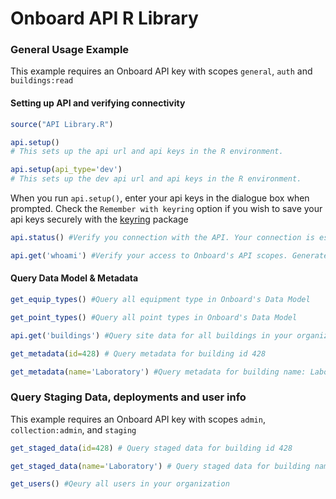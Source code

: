 # Onboard API R Library

### General Usage Example 

This example requires an Onboard API key with scopes `general`, `auth` and `buildings:read`

#### Setting up API and verifying connectivity
```R
source("API Library.R")

api.setup() 
# This sets up the api url and api keys in the R environment. 

api.setup(api_type='dev')
# This sets up the dev api url and api keys in the R environment.  

```
When you run `api.setup()`, enter your api keys in the dialogue box when prompted.
Check the `Remember with keyring` option if you wish to save your api keys securely with the [keyring](https://support.rstudio.com/hc/en-us/articles/360000969634) package  


```R
api.status() #Verify you connection with the API. Your connection is established if it returns 200

api.get('whoami') #Verify your access to Onboard's API scopes. Generates a list called whoami in R's Global Environment
```

#### Query Data Model & Metadata

```R
get_equip_types() #Query all equipment type in Onboard's Data Model

get_point_types() #Query all point types in Onboard's Data Model

api.get('buildings') #Query site data for all buildings in your organization

get_metadata(id=428) # Query metadata for building id 428

get_metadata(name='Laboratory') #Query metadata for building name: Laboratory
```


### Query Staging Data, deployments and user info

This example requires an Onboard API key with scopes `admin`, `collection:admin`, and `staging` 

```R
get_staged_data(id=428) # Query staged data for building id 428

get_staged_data(name='Laboratory') # Query staged data for building name:Laboratory

get_users() #Qeury all users in your organization

```
